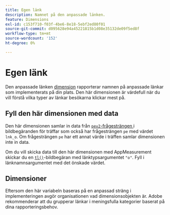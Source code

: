 ```yaml
---
title: Egen länk
description: Namnet på den anpassade länken.
feature: Dimensions
exl-id: c153f710-f03f-4be6-8e18-5ebf2ed80f01
source-git-commit: d095628e94a45221815b1d08e35132de09f5ed8f
workflow-type: tm+mt
source-wordcount: '152'
ht-degree: 0%

---
```


# Egen länk

Den anpassade länken [dimension](overview.md) rapporterar namnen på anpassade länkar som implementerats på din plats. Den här dimensionen är värdefull när du vill förstå vilka typer av länkar besökarna klickar mest på.

## Fyll den här dimensionen med data

Den här dimensionen samlar in data från [`pev2`-frågesträngen ](/help/implement/validate/query-parameters.md) i bildbegäranden för träffar som också har frågesträngen `pe` med värdet `lnk_o`. Om frågesträngen `pe` har ett annat värde i träffen samlar dimensionen inte in data.

Om du vill skicka data till den här dimensionen med AppMeasurement skickar du en [`tl()`](/help/implement/vars/functions/tl-method.md)-bildbegäran med länktypsargumentet `"o"`. Fyll i länknamnsargumentet med det önskade värdet.

## Dimensioner

Eftersom den här variabeln baseras på en anpassad sträng i implementeringen avgör organisationen vad dimensionsobjekten är. Adobe rekommenderar att du grupperar länkar i meningsfulla kategorier baserat på dina rapporteringsbehov.
